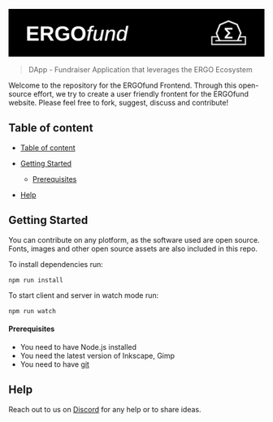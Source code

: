 ![ERGOfund Dapp](./readme-header.png)

> DApp - Fundraiser Application that leverages the ERGO Ecosystem

Welcome to the repository for the ERGOfund Frontend. Through this open-source effort, we try to create a user friendly frontent for the ERGOfund website. Please feel free to fork, suggest, discuss and contribute!

## Table of content

- [Table of content](#table-of-content)
- [Getting Started](#getting-started)

  - [Prerequisites](#prerequisites)

- [Help](#help)

## Getting Started

You can contribute on any plotform, as the software used are open source. Fonts, images and other open source assets are also included in this repo.

To install dependencies run:

```
npm run install
```

To start client and server in watch mode run:

```
npm run watch
```

#### Prerequisites

- You need to have Node.js installed
- You need the latest version of Inkscape, Gimp
- You need to have [git](https://git-scm.com/book/en/v2/Getting-Started-Installing-Git)

## Help

Reach out to us on [Discord](https://discord.gg/kj7s7nb) for any help or to share ideas.
